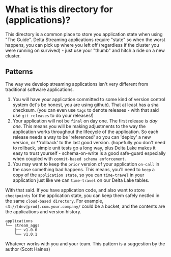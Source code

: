 # What is this directory for (applications)?
This directory is a common place to store you application state when using "The Guide". Delta Streaming applications require "state" so when the worst happens, you can pick up where you left off (regardless if the cluster you were running on survived) - just use your "thumb" and hitch a ride on a new cluster.

## Patterns
The way we develop streaming applications isn't very different from traditional software applications.

1. You will have your application committed to some kind of version control system (let's be honest, you are using github). That at least has a sha checksum. (you can even use `tags` to denote releases - with that said use `git releases` to do your releases!)
2. Your application will not be `final` on day one. The first release *is day one*. This means you will be making adjustments to the way the application works throughout the lifecycle of the application. So each release needs a way to be 'referenced' so you can 'deploy' a new version, or *'rollback' to the last good version. (hopefully you don't need to rollback, simple unit tests go a long way, plus Delta Lake makes it easy to trust yourself - schema-on-write is a good safe-guard especially when coupled with `commit-based schema enforcement`.
3. You may want to keep the `prior` version of your application `on-call` in the case something bad happens. This means, you'll need to `keep` a copy of the `application state`, so you can `time-travel` in your application just like we can `time-travel` on our Delta Lake tables.

With that said. If you have application code, and also want to store `checkpoints` for the application state, you can keep them safely nestled in the same `cloud-based directory`. For example, `s3://[dev|prod].com.your.company/` could be a bucket, and the contents are the applications and version history.

```
applications
└── stream_aggs
    ├── v1.0.0
    └── v1.0.1
```

Whatever works with you and your team. This pattern is a suggestion by the author (Scott Haines)